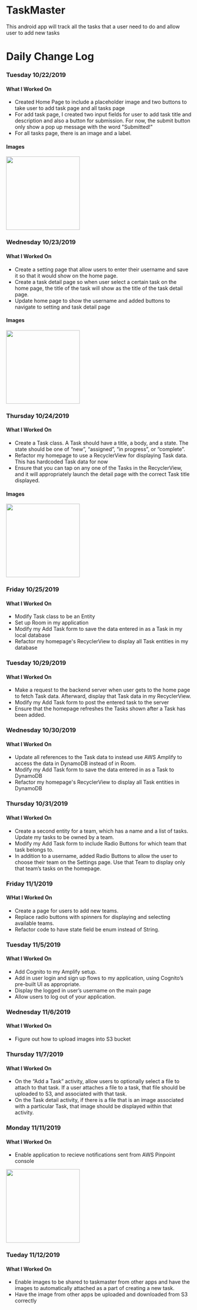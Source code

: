 # TaskMaster

This android app will track all the tasks that a user need to do and allow user to add new tasks

# Daily Change Log

### Tuesday 10/22/2019 

#### What I Worked On

* Created Home Page to include a placeholder image and two buttons to take user to add task page and all tasks page
* For add task page, I created two input fields for user to add task title and description and also a button for submission. For now, the submit button only show a pop up message with the word "Submitted!"
* For all tasks page, there is an image and a label.  

#### Images

<img src="screenshots/home-page.PNG" width="200">

### Wednesday 10/23/2019

#### What I Worked On

* Create a setting page that allow users to enter their username and save it so that it would show on the home page.
* Create a task detail page so when user select a certain task on the home page, the title of the task will show as the title of the task detail page.
* Update home page to show the username and added buttons to navigate to setting and task detail page

#### Images

<img src="screenshots/task-detail.PNG" width="200">

### Thursday 10/24/2019 

#### What I Worked On

* Create a Task class. A Task should have a title, a body, and a state. The state should be one of “new”, “assigned”, “in progress”, or “complete”.
* Refactor my homepage to use a RecyclerView for displaying Task data. This has hardcoded Task data for now
* Ensure that you can tap on any one of the Tasks in the RecyclerView, and it will appropriately launch the detail page with the correct Task title displayed.

#### Images


<img src="screenshots/recycler-home-page.PNG" width="200">

### Friday 10/25/2019 

#### What I Worked On

* Modify Task class to be an Entity
* Set up Room in my application
* Modify my Add Task form to save the data entered in as a Task in my local database
* Refactor my homepage's RecyclerView to display all Task entities in my database

### Tuesday 10/29/2019

#### What I Worked On

* Make a request to the backend server when user gets to the home page to fetch Task data. Afterward, display that Task data in my RecyclerView.
* Modify my Add Task form to post the entered task to the server 
* Ensure that the homepage refreshes the Tasks shown after a Task has been added.

### Wednesday 10/30/2019

#### What I Worked On

* Update all references to the Task data to instead use AWS Amplify to access the data in DynamoDB instead of in Room. 
* Modify my Add Task form to save the data entered in as a Task to DynamoDB
* Refactor my homepage's RecyclerView to display all Task entities in DynamoDB

### Thursday 10/31/2019

#### What I Worked On

* Create a second entity for a team, which has a name and a list of tasks. Update my tasks to be owned by a team.
* Modify my Add Task form to include Radio Buttons for which team that task belongs to.
* In addition to a username, added Radio Buttons to allow the user to choose their team on the Settings page. Use that Team to display only that team’s tasks on the homepage.

### Friday 11/1/2019

#### WHat I Worked On

* Create a page for users to add new teams.
* Replace radio buttons with spinners for displaying and selecting available teams.
* Refactor code to have state field be enum instead of String.

### Tuesday 11/5/2019

#### What I Worked On

* Add Cognito to my Amplify setup.
* Add in user login and sign up flows to my application, using Cognito’s pre-built UI as appropriate.
* Display the logged in user’s username on the main page
* Allow users to log out of your application.

### Wednesday 11/6/2019

#### What I Worked On

* Figure out how to upload images into S3 bucket

### Thursday 11/7/2019

#### What I Worked On

* On the “Add a Task” activity, allow users to optionally select a file to attach to that task. If a user attaches a file to a task, that file should be uploaded to S3, and associated with that task.
* On the Task detail activity, if there is a file that is an image associated with a particular Task, that image should be displayed within that activity.

### Monday 11/11/2019

#### What I Worked On

* Enable application to recieve notifications sent from AWS Pinpoint console 

<img src="screenshots/notification.PNG" width="200">

### Tueday 11/12/2019

#### What I Worked On

* Enable images to be shared to taskmaster from other apps and have the images to automatically attached as a part of creating a new task. 
* Have the image from other apps be uploaded and downloaded from S3 correctly
